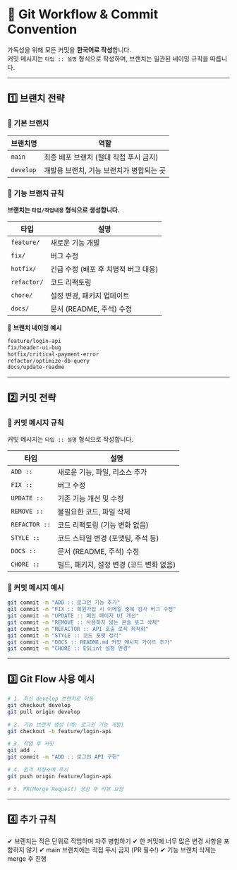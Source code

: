# 📌 Git Workflow & Commit Convention

가독성을 위해 모든 커밋을 **한국어로 작성**합니다.  
커밋 메시지는 `타입 :: 설명` 형식으로 작성하며, 브랜치는 일관된 네이밍 규칙을 따릅니다.  

---

## 1️⃣ 브랜치 전략

### 🌱 기본 브랜치
| 브랜치명 | 역할 |
|---------|----------------|
| `main`  | 최종 배포 브랜치 (절대 직접 푸시 금지) |
| `develop` | 개발용 브랜치, 기능 브랜치가 병합되는 곳 |

### 🌿 기능 브랜치 규칙  
**브랜치는 `타입/작업내용` 형식으로 생성합니다.**  

| 타입          | 설명 |
|--------------|------------------------------|
| `feature/`   | 새로운 기능 개발 |
| `fix/`       | 버그 수정 |
| `hotfix/`    | 긴급 수정 (배포 후 치명적 버그 대응) |
| `refactor/`  | 코드 리팩토링 |
| `chore/`     | 설정 변경, 패키지 업데이트 |
| `docs/`      | 문서 (README, 주석) 수정 |

📌 **브랜치 네이밍 예시**  
```bash
feature/login-api
fix/header-ui-bug
hotfix/critical-payment-error
refactor/optimize-db-query
docs/update-readme
```
---

## 2️⃣ 커밋 전략

### 🌱 커밋 메시지 규칙
커밋 메시지는 `타입 :: 설명` 형식으로 작성합니다.  

| 타입         | 설명                          |
|-------------|------------------------------|
| `ADD ::`    | 새로운 기능, 파일, 리소스 추가 |
| `FIX ::`    | 버그 수정                      |
| `UPDATE ::` | 기존 기능 개선 및 수정         |
| `REMOVE ::` | 불필요한 코드, 파일 삭제       |
| `REFACTOR ::` | 코드 리팩토링 (기능 변화 없음) |
| `STYLE ::`  | 코드 스타일 변경 (포맷팅, 주석 등) |
| `DOCS ::`   | 문서 (README, 주석) 수정       |
| `CHORE ::`  | 빌드, 패키지, 설정 변경 (코드 변화 없음) |

### 🌿 커밋 메시지 예시
```bash
git commit -m "ADD :: 로그인 기능 추가"
git commit -m "FIX :: 회원가입 시 이메일 중복 검사 버그 수정"
git commit -m "UPDATE :: 메인 페이지 UI 개선"
git commit -m "REMOVE :: 사용하지 않는 콘솔 로그 삭제"
git commit -m "REFACTOR :: API 호출 로직 최적화"
git commit -m "STYLE :: 코드 포맷 정리"
git commit -m "DOCS :: README.md 커밋 메시지 가이드 추가"
git commit -m "CHORE :: ESLint 설정 변경"
```
---

## 3️⃣ Git Flow 사용 예시
```bash
# 1. 최신 develop 브랜치로 이동
git checkout develop
git pull origin develop

# 2. 기능 브랜치 생성 (예: 로그인 기능 개발)
git checkout -b feature/login-api

# 3. 작업 후 커밋
git add .
git commit -m "ADD :: 로그인 API 구현"

# 4. 원격 저장소에 푸시
git push origin feature/login-api

# 5. PR(Merge Request) 생성 후 리뷰 요청
```
---
## 4️⃣ 추가 규칙
✔ 브랜치는 작은 단위로 작업하며 자주 병합하기
✔ 한 커밋에 너무 많은 변경 사항을 포함하지 않기
✔ main 브랜치에는 직접 푸시 금지 (PR 필수!)
✔ 기능 브랜치 삭제는 merge 후 진행